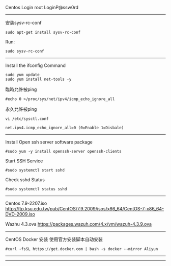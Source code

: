 Centos Login
root
LoginP@ssw0rd

----------------------------------------------
安装sysv-rc-conf
```
sudo apt-get install sysv-rc-conf
```

Run:
```
sudo sysv-rc-conf
```

----------------------------------------------
Install the ifconfig Command
```
sudo yum update
sudo yum install net-tools -y
```

臨時允許被ping
```
#echo 0 >/proc/sys/net/ipv4/icmp_echo_ignore_all
```

永久允許被ping
```
vi /etc/sysctl.conf

net.ipv4.icmp_echo_ignore_all=0 (0=Enable 1=Disbale)
```
----------------------------------------------
Install Open ssh server software package
```
#sudo yum -y install openssh-server openssh-clients
```

Start SSH Service
```
#sudo systemctl start sshd
```

Check sshd Status
```
#sudo systemctl status sshd
```
----------------------------------------------
Centos 7.9-2207.iso
http://ftp.ksu.edu.tw/pub/CentOS/7.9.2009/isos/x86_64/CentOS-7-x86_64-DVD-2009.iso

Wazhu 4.3.ova
https://packages.wazuh.com/4.x/vm/wazuh-4.3.9.ova

----------------------------------------------
CentOS Docker 安装
使用官方安装脚本自动安装
```
#curl -fsSL https://get.docker.com | bash -s docker --mirror Aliyun
```
----------------------------------------------
----------------------------------------------

